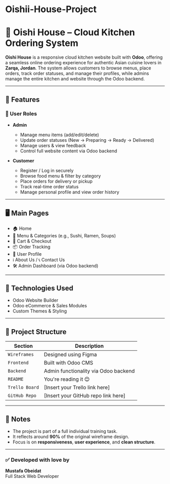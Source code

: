 # Oishii-House-Project

# 🍜 Oishi House – Cloud Kitchen Ordering System

**Oishi House** is a responsive cloud kitchen website built with **Odoo**, offering a seamless online ordering experience for authentic Asian cuisine lovers in **Zarqa, Jordan**. The system allows customers to browse menus, place orders, track order statuses, and manage their profiles, while admins manage the entire kitchen and website through the Odoo backend.

---

## 🔑 Features

### 👥 User Roles
- **Admin**
  - Manage menu items (add/edit/delete)
  - Update order statuses (New → Preparing → Ready → Delivered)
  - Manage users & view feedback
  - Control full website content via Odoo backend

- **Customer**
  - Register / Log in securely
  - Browse food menu & filter by category
  - Place orders for delivery or pickup
  - Track real-time order status
  - Manage personal profile and view order history

---

## 🖥️ Main Pages
- 🏠 Home  
- 🍣 Menu & Categories (e.g., Sushi, Ramen, Soups)  
- 🛒 Cart & Checkout  
- 📦 Order Tracking  
- 👤 User Profile  
- ℹ️ About Us / 📞 Contact Us  
- 🛠️ Admin Dashboard (via Odoo backend)  

---

## 🧰 Technologies Used
- Odoo Website Builder  
- Odoo eCommerce & Sales Modules  
- Custom Themes & Styling  


---

## 📁 Project Structure

| Section       | Description                            |
|---------------|----------------------------------------|
| `Wireframes`  | Designed using Figma                   |
| `Frontend`    | Built with Odoo CMS                    |
| `Backend`     | Admin functionality via Odoo backend   |
| `README`      | You're reading it 😊                    |
| `Trello Board`| [Insert your Trello link here]         |
| `GitHub Repo` | [Insert your GitHub repo link here]    |

---

## 📌 Notes

- The project is part of a full individual training task.
- It reflects around **90%** of the original wireframe design.
- Focus is on **responsiveness**, **user experience**, and **clean structure**.

---

### ✅ Developed with love by  
**Mustafa Obeidat**  
Full Stack Web Developer

